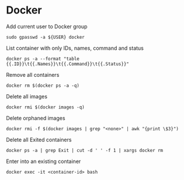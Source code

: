 # Docker
Add current user to Docker group

	sudo gpasswd -a ${USER} docker

List container with only IDs, names, command and status
	
	docker ps -a --format "table {{.ID}}\t{{.Names}}\t{{.Command}}\t{{.Status}}"


Remove all containers

	docker rm $(docker ps -a -q)


Delete all images

	docker rmi $(docker images -q)

Delete orphaned images 

	docker rmi -f $(docker images | grep "<none>" | awk "{print \$3}")

Delete all Exited containers

	docker ps -a | grep Exit | cut -d ' ' -f 1 | xargs docker rm

Enter into an existing container

	docker exec -it <container-id> bash

